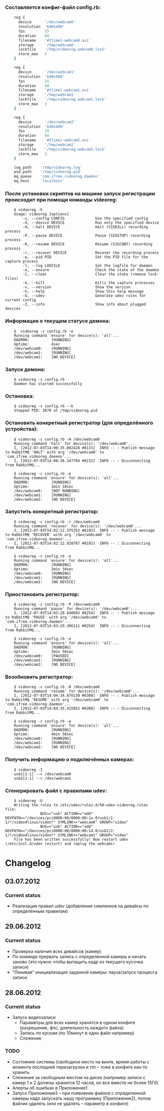 ### Составляется конфиг-файл config.rb:

```ruby
	reg {
	  device      '/dev/webcam0'
	  resolution  '640x480'
	  fps         25
	  duration    60
	  filename    '#{time}-webcam0.avi'
	  storage     '/tmp/webcam0'
	  lockfile    '/tmp/videoreg.webcam0.lock'
	  store_max   5
	}

	reg {
	  device      '/dev/webcam1'
	  resolution  '640x480'
	  fps         25
	  duration    60
	  filename    '#{time}-webcam1.avi'
	  storage     '/tmp/webcam1'
	  lockfile    '/tmp/videoreg.webcam1.lock'
	  store_max   3
	}

	reg {
	  device      '/dev/webcam2'
	  resolution  '640x480'
	  fps         25
	  duration    60
	  filename    '#{time}-webcam2.avi'
	  storage     '/tmp/webcam2'
	  lockfile    '/tmp/videoreg.webcam2.lock'
	  store_max   3
	}

	log_path    '/tmp/videoreg.log'
	pid_path    '/tmp/videoreg.pid'
	mq_queue    'com.ifree.videoreg.daemon'
	mq_host     'localhost'
```

### После установки скриптов на машине запуск регистрации происходит при помощи команды videoreg:

```
	$ videoreg -h
	Usage: videoreg [options]
	    -c, --config CONFIG              Use the specified config
	    -d, --device DEVICE              Run only the specified device
	    -H, --halt DEVICE                Halt (SIGKILL) recording process
	    -P, --pause DEVICE               Pause (SIGSTOP) recording process
	    -R, --resume DEVICE              Resume (SIGCONT) recording process
	    -r, --recover DEVICE             Recover the recording process
	    -p, --pid PID                    Set the PID file for the capture process
	    -l, --log LOGFILE                Set the logfile for daemon
	    -e, --ensure                     Check the state of the daemon
	    -C, --clear                      Clear the state (remove lock-files)
	    -k, --kill                       Kills the capture processes
	    -v, --version                    Show the version
	    -h, --help                       Show this help message
	    -U, --udev                       Generate udev rules for current config
	    -I, --info                       Show info about plugged devices
```
### Информация о текущем статусе демона:

```
	$  videoreg -c config.rb -e
	Running command 'ensure' for device(s): 'all'...
	DAEMON:		     [RUNNING]
	Uptime:		     4sec
	/dev/webcam0: 	 [RUNNING]
	/dev/webcam1: 	 [RUNNING]
	/dev/webcam2: 	 [NO DEVICE]
```
### Запуск демона:

```
	$ videoreg -s config.rb
	Daemon has started successfully
```
### Остановка:

```
	$ videoreg -s config.rb --k
	Stopped PID: 3870 at /tmp/videoreg.pid
```
### Остановить конкретный регистратор (для определённого устройства):

```
	$ videoreg -c config.rb -H /dev/webcam0
	Running command 'halt' for device(s): '/dev/webcam0'...
	I, [2012-07-03T14:00:35.802428 #8115]  INFO -- : Publish message to RabbitMQ 'HALT' with arg '/dev/webcam0' to 'com.ifree.videoreg.daemon'...
	I, [2012-07-03T14:00:36.347704 #8115]  INFO -- : Disconnecting from RabbitMQ...

	$ videoreg -c config.rb -e
	Running command 'ensure' for device(s): 'all'...
	DAEMON:		     [RUNNING]
	Uptime:		     1min 18sec
	/dev/webcam0: 	 [NOT RUNNING]
	/dev/webcam1: 	 [RUNNING]
	/dev/webcam2: 	 [NO DEVICE]
```
### Запустить конкретный регистратор:

```
	$ videoreg -c config.rb -r /dev/webcam0
	Running command 'recover' for device(s): '/dev/webcam0'...
	I, [2012-07-03T14:02:12.375352 #8193]  INFO -- : Publish message to RabbitMQ 'RECOVER' with arg '/dev/webcam0' to 'com.ifree.videoreg.daemon'...
	I, [2012-07-03T14:02:12.920787 #8193]  INFO -- : Disconnecting from RabbitMQ...

	$ videoreg -c config.rb -e
	Running command 'ensure' for device(s): 'all'...
	DAEMON:		     [RUNNING]
	Uptime:		     2min 34sec
	/dev/webcam0: 	 [RUNNING]
	/dev/webcam1: 	 [RUNNING]
	/dev/webcam2: 	 [NO DEVICE]
```
### Приостановить регистратор:

```
	$ videoreg -c config.rb -P /dev/webcam0
	Running command 'pause' for device(s): '/dev/webcam0'...
	I, [2012-07-03T14:03:28.840693 #8254]  INFO -- : Publish message to RabbitMQ 'PAUSE' with arg '/dev/webcam0' to 'com.ifree.videoreg.daemon'...
	I, [2012-07-03T14:03:29.386111 #8254]  INFO -- : Disconnecting from RabbitMQ...

	$ videoreg -c config.rb -e
	Running command 'ensure' for device(s): 'all'...
	DAEMON:		     [RUNNING]
	Uptime:		     3min 50sec
	/dev/webcam0: 	 [PAUSED]
	/dev/webcam1: 	 [RUNNING]
	/dev/webcam2: 	 [NO DEVICE]
```
### Возобновить регистратор:

```
	$ videoreg -c config.rb -R /dev/webcam0
	Running command 'resume' for device(s): '/dev/webcam0'...
	I, [2012-07-03T14:04:34.870130 #8308]  INFO -- : Publish message to RabbitMQ 'RESUME' with arg '/dev/webcam0' to 'com.ifree.videoreg.daemon'...
	I, [2012-07-03T14:04:35.415852 #8308]  INFO -- : Disconnecting from RabbitMQ...

	$ videoreg -c config.rb -e
	Running command 'ensure' for device(s): 'all'...
	DAEMON:		     [RUNNING]
	Uptime:		     4min 58sec
	/dev/webcam0: 	 [RUNNING]
	/dev/webcam1: 	 [RUNNING]
	/dev/webcam2: 	 [NO DEVICE]
```
### Получить информацию о подключённых камерах:

```
	$ videoreg -I
	usb1[1-1] --> /dev/webcam0
	usb2[2-1] --> /dev/webcam1
```
### Сгенерировать файл с правилами udev:

```
	$ videoreg -U
	Writing the rules to /etc/udev/rules.d/50-udev-videoreg.rules file:
	            BUS=="usb" ACTION=="add" DEVPATH=="/devices/pci0000:00/0000:00:1a.0/usb1/1-1/*/video4linux/video*" SYMLINK+="webcam0" GROUP="video"
	            BUS=="usb" ACTION=="add" DEVPATH=="/devices/pci0000:00/0000:00:1d.0/usb2/2-1/*/video4linux/video*" SYMLINK+="webcam1" GROUP="video"
	File has been written successfully! Now restart udev (/etc/init.d/udev restart) and replug the webcams!
```

# Changelog

## 03.07.2012
### Current status
* Реализация правил udev (добавление симлинков на девайсы по определённым правилам)

## 29.06.2012
### Current status
* Проверка наличия всех девайсов (камер)
* По команде прервать запись с определенной камеры и начать заново (это нужно чтобы вытащить кадр из текущего кусочка записи)
* "Ленивая" инициализация заданной камеры: пауза/запуск процесса записи

## 28.06.2012
### Current status
* Запуск видеозаписи
    * Параметры для всех камер хранятся в одном конфиге (разрешение, фпс, длительность каждого файла)
    * Запись по кускам (по 10минут в один файл например)
    * Слежение

### TODO
* Состояние системы (свободное место на винте, время работы с момента последней перезагрузки и тп) – тоже в конфиге как-то хранить
* Слежение за свободным местом на диске (например записи с камер 1 и 2 должны хранится 12 часов, но все вместе не более 15Гб)
* Алерты об ошибках в Приложение1
* Запуск Приложения3 – при появлении файлов с определенной камеры надо запускать нашу программку (Приложение2), потом файлик удалять (или не удалять – параметр в конфиге)